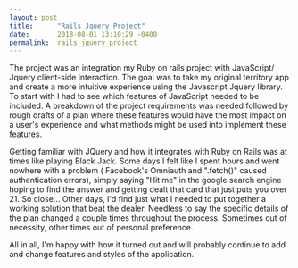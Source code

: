 ```yaml
---
layout: post
title:      "Rails Jquery Project"
date:       2018-08-01 13:10:29 -0400
permalink:  rails_jquery_project
---
```


The project was an integration my Ruby on rails project  with JavaScript/ Jquery  client-side interaction.   The goal was to take my original territory app and create a more intuitive experience  using the Javascript Jquery library.     To start with I had to  see which features of JavaScript needed to be included.   A breakdown of the project requirements was needed  followed by rough drafts of a plan where these features would have the most impact on a user's experience and what methods might be used into implement these features.  

Getting familiar with JQuery and how it integrates with Ruby on Rails was at times like playing Black Jack.   Some days I felt like I spent hours and went nowhere with a problem ( Facebook's Omniauth and ".fetch()"  caused authentication errors), simply saying "Hit me" in the google search engine hoping to find the  answer and getting dealt that card that just puts you over 21. So close...  Other days, I'd find just what I needed to put together a working solution that beat the dealer.  Needless to say the specific details of the plan changed a couple times throughout the process.   Sometimes out of necessity, other times out of personal preference.    

 All in all, I'm happy with how it turned out and will probably continue to add and change features and styles of the application.
 


